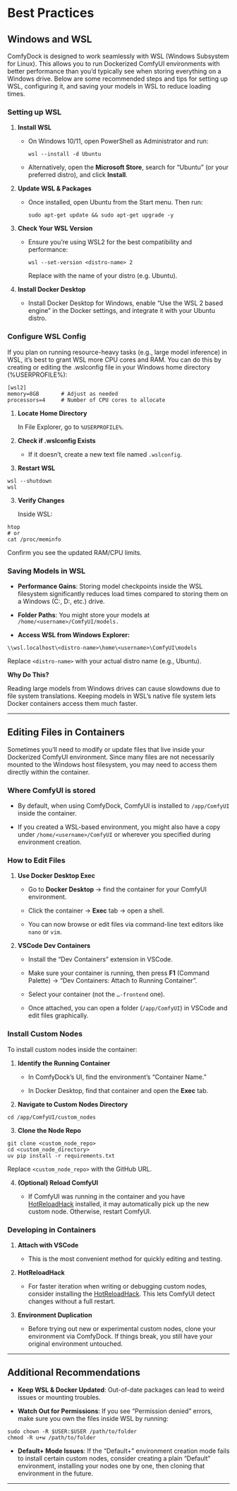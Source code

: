 # Best Practices

## Windows and WSL

ComfyDock is designed to work seamlessly with WSL (Windows Subsystem for Linux). This allows you to run Dockerized ComfyUI environments with better performance than you’d typically see when storing everything on a Windows drive. Below are some recommended steps and tips for setting up WSL, configuring it, and saving your models in WSL to reduce loading times.

### Setting up WSL

1. **Install WSL**

    - On Windows 10/11, open PowerShell as Administrator and run:

        ```
        wsl --install -d Ubuntu
        ```
    
    - Alternatively, open the **Microsoft Store**, search for “Ubuntu” (or your preferred distro), and click **Install**.
    
2. **Update WSL & Packages**

    - Once installed, open Ubuntu from the Start menu. Then run:

        ```
        sudo apt-get update && sudo apt-get upgrade -y
        ```

3. **Check Your WSL Version**

    - Ensure you’re using WSL2 for the best compatibility and performance:

        ```
        wsl --set-version <distro-name> 2
        ```
        Replace <distro-name> with the name of your distro (e.g. Ubuntu).

4. **Install Docker Desktop**

    - Install Docker Desktop for Windows, enable “Use the WSL 2 based engine” in the Docker settings, and integrate it with your Ubuntu distro.


### Configure WSL Config

If you plan on running resource-heavy tasks (e.g., large model inference) in WSL, it’s best to grant WSL more CPU cores and RAM. You can do this by creating or editing the .wslconfig file in your Windows home directory (%USERPROFILE%):

```
[wsl2]
memory=8GB       # Adjust as needed
processors=4     # Number of CPU cores to allocate
```

1. **Locate Home Directory**

    In File Explorer, go to ```%USERPROFILE%```.

2. **Check if .wslconfig Exists**

    - If it doesn’t, create a new text file named ```.wslconfig```.

3. **Restart WSL**

```
wsl --shutdown
wsl
```

3. **Verify Changes**

    Inside WSL:

```
htop
# or
cat /proc/meminfo
```
    
Confirm you see the updated RAM/CPU limits.


### Saving Models in WSL

- **Performance Gains**: Storing model checkpoints inside the WSL filesystem significantly reduces load times compared to storing them on a Windows (C:, D:, etc.) drive.

- **Folder Paths**: You might store your models at ```/home/<username>/ComfyUI/models.```

- **Access WSL from Windows Explorer:**

```
\\wsl.localhost\<distro-name>\home\<username>\ComfyUI\models
```
Replace ```<distro-name>``` with your actual distro name (e.g., Ubuntu).

**Why Do This?**

Reading large models from Windows drives can cause slowdowns due to file system translations. Keeping models in WSL’s native file system lets Docker containers access them much faster.

---

## Editing Files in Containers

Sometimes you’ll need to modify or update files that live inside your Dockerized ComfyUI environment. Since many files are not necessarily mounted to the Windows host filesystem, you may need to access them directly within the container.

### Where ComfyUI is stored

- By default, when using ComfyDock, ComfyUI is installed to ```/app/ComfyUI``` inside the container.

- If you created a WSL-based environment, you might also have a copy under ```/home/<username>/ComfyUI``` or wherever you specified during environment creation.

### How to Edit Files

1. **Use Docker Desktop Exec**

    -  Go to **Docker Desktop** → find the container for your ComfyUI environment.

    - Click the container → **Exec** tab → open a shell.

    - You can now browse or edit files via command-line text editors like ```nano``` or ```vim```.

2. **VSCode Dev Containers**

    - Install the “Dev Containers” extension in VSCode.

    - Make sure your container is running, then press **F1** (Command Palette) → “Dev Containers: Attach to Running Container”.

    - Select your container (not the ```…-frontend``` one).

    - Once attached, you can open a folder (```/app/ComfyUI```) in VSCode and edit files graphically.

### Install Custom Nodes

To install custom nodes inside the container:

1. **Identify the Running Container**

    - In ComfyDock’s UI, find the environment’s “Container Name.”

    - In Docker Desktop, find that container and open the **Exec** tab.

2. **Navigate to Custom Nodes Directory**

```
cd /app/ComfyUI/custom_nodes
```

3. **Clone the Node Repo**

```
git clone <custom_node_repo>
cd <custom_node_directory>
uv pip install -r requirements.txt
```
Replace ```<custom_node_repo>``` with the GitHub URL.

4. **(Optional) Reload ComfyUI**

    - If ComfyUI was running in the container and you have [HotReloadHack](https://github.com/logtd/ComfyUI-HotReloadHack) installed, it may automatically pick up the new custom node. Otherwise, restart ComfyUI.

### Developing in Containers

1. **Attach with VSCode**

    - This is the most convenient method for quickly editing and testing.

2. **HotReloadHack**

    - For faster iteration when writing or debugging custom nodes, consider installing the [HotReloadHack](https://github.com/logtd/ComfyUI-HotReloadHack). This lets ComfyUI detect changes without a full restart.

3. **Environment Duplication**

    - Before trying out new or experimental custom nodes, clone your environment via ComfyDock. If things break, you still have your original environment untouched.

---

## Additional Recommendations

- **Keep WSL & Docker Updated**: Out-of-date packages can lead to weird issues or mounting troubles.

- **Watch Out for Permissions**: If you see “Permission denied” errors, make sure you own the files inside WSL by running:

```
sudo chown -R $USER:$USER /path/to/folder
chmod -R u+w /path/to/folder
```

- **Default+ Mode Issues**: If the “Default+” environment creation mode fails to install certain custom nodes, consider creating a plain “Default” environment, installing your nodes one by one, then cloning that environment in the future.

---

